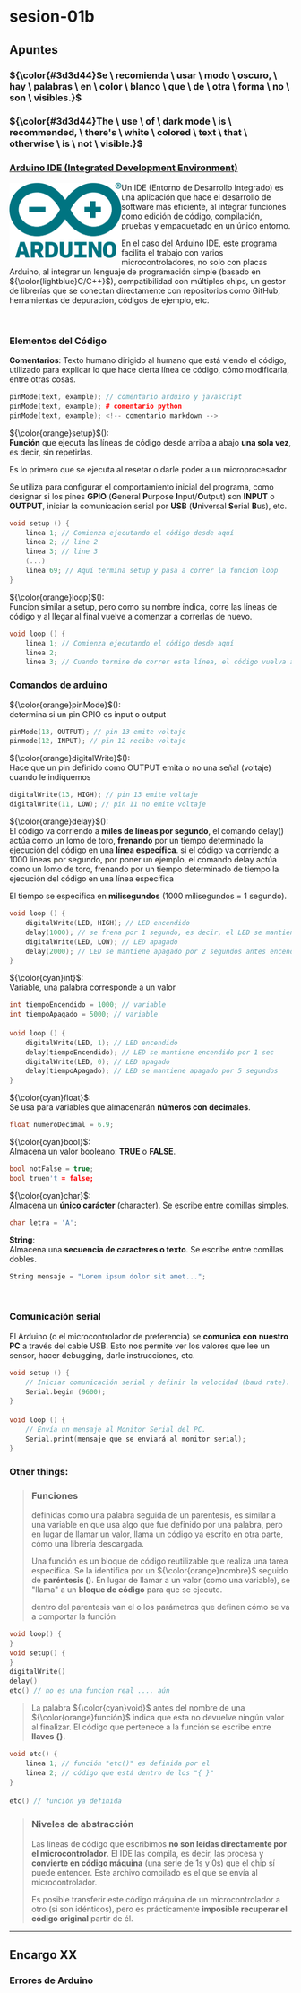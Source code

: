 # sesion-01b

## Apuntes

### ${\color{#3d3d44}Se \ recomienda \ usar \ modo \ oscuro, \ hay \ palabras \ en \ color \ blanco \ que \ de \ otra \ forma \ no \ son \ visibles.}$

### ${\color{#3d3d44}The \ use \ of \ dark mode \ is \ recommended, \ there's \ white \ colored \ text \ that \ otherwise \ is \ not \ visible.}$

### [Arduino IDE (Integrated Development Environment)](https://aws.amazon.com/what-is/ide/)

<img align="left" src="./imagenes/arduinoLogo.png" width=200>
Un IDE (Entorno de Desarrollo Integrado) es una aplicación que hace el desarrollo de software más eficiente, al integrar funciones como edición de código, compilación, pruebas y empaquetado en un único entorno.

En el caso del Arduino IDE, este programa facilita el trabajo con varios microcontroladores, no solo con placas Arduino, al integrar un lenguaje de programación simple (basado en ${\color{lightblue}C/C++}$), compatibilidad con múltiples chips, un gestor de librerías que se conectan directamente con repositorios como GitHub, herramientas de depuración, códigos de ejemplo, etc.

<br/>

### Elementos del Código

**Comentarios**:  <!--subtitulo-->
Texto humano dirigido al humano que está viendo el código, utilizado para explicar lo que hace cierta línea de código, cómo modificarla, entre otras cosas.

```cpp
pinMode(text, example); // comentario arduino y javascript
pinMode(text, example); # comentario python
pinMode(text, example); <!-- comentario markdown -->
```

${\color{orange}setup}$(): </br> <!--subtitulo-->
**Función** que ejecuta las líneas de código desde arriba a abajo **una sola vez**, es decir, sin repetirlas.

Es lo primero que se ejecuta al resetar o darle poder a un microprocesador

Se utiliza para configurar el comportamiento inicial del programa, como designar si los pines **GPIO** (**G**eneral **P**urpose **I**nput/**O**utput) son **INPUT** o **OUTPUT**, iniciar la comunicación serial por **USB** (**U**niversal **S**erial **B**us), etc.

```cpp
void setup () {
    linea 1; // Comienza ejecutando el código desde aquí
    linea 2; // line 2
    linea 3; // line 3
    (...)
    linea 69; // Aquí termina setup y pasa a correr la funcion loop
}
```

${\color{orange}loop}$(): </br> <!--subtitulo-->
Funcion similar a setup, pero como su nombre indica, corre las líneas de código y al llegar al final vuelve a comenzar a correrlas de nuevo.

```cpp
void loop () {
    linea 1; // Comienza ejecutando el código desde aquí
    linea 2;
    linea 3; // Cuando termine de correr esta línea, el código vuelva a correr desde la línea 1
```

### Comandos de arduino

${\color{orange}pinMode}$(): </br> <!--subtitulo-->
determina si un pin GPIO es input o output

```cpp
pinMode(13, OUTPUT); // pin 13 emite voltaje
pinmode(12, INPUT); // pin 12 recibe voltaje
```

${\color{orange}digitalWrite}$(): </br> <!--subtitulo-->
Hace que un pin definido como OUTPUT emita o no una señal (voltaje) cuando le indiquemos

```cpp
digitalWrite(13, HIGH); // pin 13 emite voltaje
digitalWrite(11, LOW); // pin 11 no emite voltaje
```

${\color{orange}delay}$(): </br> <!--subtitulo-->
El código va corriendo a **miles de líneas por segundo**, el comando delay() actúa como un lomo de toro, **frenando** por un tiempo determinado la ejecución del código en una **línea específica**.
si el código va corriendo a 1000 lineas por segundo, por poner un ejemplo, el comando delay actúa como un lomo de toro, frenando por un tiempo determinado de tiempo la ejecución del código en una línea específica

El tiempo se especifica en **milisegundos** (1000 milisegundos = 1 segundo).

```cpp
void loop () {
    digitalWrite(LED, HIGH); // LED encendido
    delay(1000); // se frena por 1 segundo, es decir, el LED se mantiene encendido
    digitalWrite(LED, LOW); // LED apagado
    delay(2000); // LED se mantiene apagado por 2 segundos antes encenderse
}
```

${\color{cyan}int}$: </br> <!--subtitulo-->
Variable, una palabra corresponde a un valor

```cpp
int tiempoEncendido = 1000; // variable
int tiempoApagado = 5000; // variable

void loop () {
    digitalWrite(LED, 1); // LED encendido
    delay(tiempoEncendido); // LED se mantiene encendido por 1 sec
    digitalWrite(LED, 0); // LED apagado
    delay(tiempoApagado); // LED se mantiene apagado por 5 segundos
}
```

${\color{cyan}float}$: <br/> <!--subtitulo-->
Se usa para variables que almacenarán **números con decimales**.

````cpp
float numeroDecimal = 6.9;
````

${\color{cyan}bool}$: <br/> <!--subtitulo-->
Almacena un valor booleano: **TRUE** o **FALSE**.

````cpp
bool notFalse = true;
bool truen't = false;
````

${\color{cyan}char}$: <br/> <!--subtitulo-->
Almacena un **único carácter** (character). Se escribe entre comillas simples.

````cpp
char letra = 'A';
````

**String**: <br/> <!--subtitulo-->
Almacena una **secuencia de caracteres o texto**. Se escribe entre comillas dobles.

````cpp
String mensaje = "Lorem ipsum dolor sit amet...";
````

<br/>

### Comunicación serial

El Arduino (o el microcontrolador de preferencia) se **comunica con nuestro PC** a través del cable USB. Esto nos permite ver los valores que lee un sensor, hacer debugging, darle instrucciones, etc.

```cpp
void setup () {
    // Iniciar comunicación serial y definir la velocidad (baud rate).
    Serial.begin (9600);
}

void loop () {
    // Envía un mensaje al Monitor Serial del PC.
    Serial.print(mensaje que se enviará al monitor serial);
}
```

### Other things: <!-- Things to organize + random stuff -->
>
> ### Funciones
>
> definidas como una palabra seguida de un parentesis, es similar a una variable en que usa algo que fue definido por una palabra, pero en lugar de llamar un valor, llama un código ya escrito en otra parte, cómo una librería descargada.
>
> Una función es un bloque de código reutilizable que realiza una tarea específica. Se la identifica por un ${\color{orange}nombre}$ seguido de **paréntesis ()**. En lugar de llamar a un valor (como una variable), se "llama" a un **bloque de código** para que se ejecute.
>
> dentro del parentesis van el o los parámetros que definen cómo se va a comportar la función

```cpp
void loop() {
}
void setup() {
}
digitalWrite()
delay()
etc() // no es una funcion real .... aún
```
>
> La palabra ${\color{cyan}void}$ antes del nombre de una ${\color{orange}función}$ indica que esta no devuelve ningún valor al finalizar. El código que pertenece a la función se escribe entre **llaves {}**.

````cpp
void etc() {
    linea 1; // función "etc()" es definida por el
    linea 2; // código que está dentro de los "{ }"
}

etc() // función ya definida
````

> ### Niveles de abstracción
>
> Las líneas de código que escribimos **no son leídas directamente por el microcontrolador**. El IDE las compila, es decir, las procesa y **convierte en código máquina** (una serie de 1s y 0s) que el chip sí puede entender. Este archivo compilado es el que se envía al microcontrolador.
>
> Es posible transferir este código máquina de un microcontrolador a otro (si son idénticos), pero es prácticamente **imposible recuperar el código original** partir de él.

-----------------------------------------------------------------------------------------------------------

## Encargo XX <!-- TEXT -->

### Errores de Arduino
